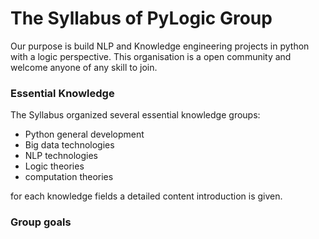 # The Syllabus of PyLogic Group
Our purpose is build NLP and Knowledge engineering projects in python with a logic perspective. This organisation is a open community and welcome anyone of any skill to join.

### Essential Knowledge
The Syllabus organized several essential knowledge groups:

- Python general development
- Big data technologies
- NLP technologies
- Logic theories
- computation theories

for each knowledge fields a detailed content introduction is given.

### Group goals
